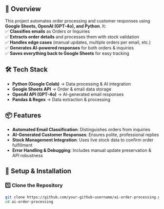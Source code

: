 ## 🎯 Overview  

This project automates order processing and customer responses using **Google Sheets, OpenAI (GPT-4o), and Python**. It:  
✅ **Classifies emails** as Orders or Inquiries  
✅ **Extracts order details** and processes them with stock validation  
✅ **Handles edge cases** (manual updates, multiple orders per email, etc.)  
✅ **Generates AI-powered responses** for both orders & inquiries  
✅ **Saves everything back to Google Sheets** for easy tracking  

## 🛠 Tech Stack  
- **Python (Google Colab)** → Data processing & AI integration  
- **Google Sheets API** → Order & email data storage  
- **OpenAI API (GPT-4o)** → AI-generated email responses  
- **Pandas & Regex** → Data extraction & processing  

## 📦 Features  
- **Automated Email Classification**: Distinguishes orders from inquiries  
- **AI-Generated Customer Responses**: Ensures polite, professional replies  
- **Stock Management Integration**: Uses live stock data to confirm order fulfillment  
- **Error Handling & Debugging**: Includes manual update preservation & API robustness  

## 🚀 Setup & Installation  

### 1️⃣ Clone the Repository  
```bash
git clone https://github.com/your-github-username/ai-order-processing.git
cd ai-order-processing
